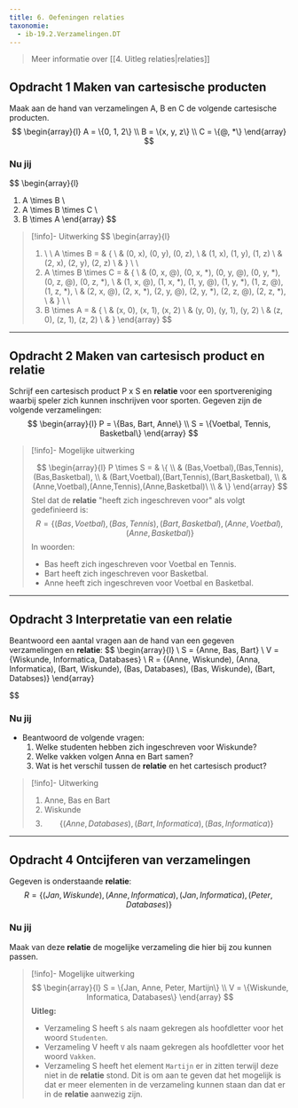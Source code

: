 ```yaml
---
title: 6. Oefeningen relaties
taxonomie:
  - ib-19.2.Verzamelingen.DT
---
```


> Meer informatie over [[4. Uitleg relaties|relaties]]

## Opdracht 1 Maken van cartesische producten
Maak aan de hand van verzamelingen A, B en C de volgende cartesische producten.
$$
\begin{array}{l}
A = \{0, 1, 2\} \\
B = \{x, y, z\} \\
C = \{@, *\}
\end{array}
$$
### Nu jij
$$
\begin{array}{l}
1. A \times B  \\
2. A \times B \times C \\
3. B \times A
\end{array}
$$

> [!info]- Uitwerking
> $$
> \begin{array}{l}
> 1. \ \ A \times B =  & \{ \\
>  & (0, x), (0, y), (0, z),  \\
>  & (1, x), (1, y), (1, z) \\
>  & (2, x), (2, y), (2, z) \\
>   & \} \\ \\
> 2. A \times B \times C =  & \{ \\
>  & (0, x, @), (0, x, *), (0, y, @), (0, y, *), (0, z, @), (0, z, *), \\
>  & (1, x, @), (1, x, *), (1, y, @), (1, y, *), (1, z, @), (1, z, *), \\
>  & (2, x, @), (2, x, *), (2, y, @), (2, y, *), (2, z, @), (2, z, *),  \\
>  & \} \\ \\
> 3. B \times A =  & \{ \\
>  & (x, 0), (x, 1), (x, 2) \\
>  & (y, 0), (y, 1), (y, 2) \\
>  & (z, 0), (z, 1), (z, 2) \\
>   & \}
> \end{array}
> $$

---

## Opdracht 2 Maken van cartesisch product en relatie
Schrijf een cartesisch product P x S en **relatie** voor een sportvereniging waarbij speler zich kunnen inschrijven voor sporten. Gegeven zijn de volgende verzamelingen:
$$
\begin{array}{l}
P = \{Bas, Bart, Anne\} \\
S = \{Voetbal, Tennis, Basketbal\}
\end{array}
$$


> [!info]- Mogelijke uitwerking
> 
> $$
> \begin{array}{l}
> P \times S =  & \{ \\
>  & (Bas,Voetbal),(Bas,Tennis),(Bas,Basketbal), \\
>  & (Bart,Voetbal),(Bart,Tennis),(Bart,Basketbal), \\
>  & (Anne,Voetbal),(Anne,Tennis),(Anne,Basketbal)\ \\
>  & \}
> \end{array}
> $$
> Stel dat de **relatie** "heeft zich ingeschreven voor" als volgt gedefinieerd is:
> $$ R=\{(Bas,Voetbal),(Bas,Tennis),(Bart,Basketbal),(Anne,Voetbal),(Anne,Basketbal)\} $$
> In woorden:
> - Bas heeft zich ingeschreven voor Voetbal en Tennis.
> - Bart heeft zich ingeschreven voor Basketbal.
> - Anne heeft zich ingeschreven voor Voetbal en Basketbal.

---

## Opdracht 3 Interpretatie van een relatie
Beantwoord een aantal vragen aan de hand van een gegeven verzamelingen en **relatie**:
$$
\begin{array}{l} \\
S = \{Anne, Bas, Bart\} \\
V = \{Wiskunde, Informatica, Databases\} \\
R = \{(Anne, Wiskunde), (Anna, Informatica), (Bart, Wiskunde), (Bas, Databases), (Bas, Wiskunde), (Bart, Databses)\}
\end{array}

$$
### Nu jij
- Beantwoord de volgende vragen:
    1. Welke studenten hebben zich ingeschreven voor Wiskunde?
    2. Welke vakken volgen Anna en Bart samen?
    3. Wat is het verschil tussen de **relatie** en het cartesisch product?

> [!info]- Uitwerking
> 1. Anne, Bas en Bart
> 2. Wiskunde
> 3. $$\{(Anne, Databases), (Bart, Informatica), (Bas, Informatica)\}$$

---
## Opdracht 4 Ontcijferen van verzamelingen
Gegeven is onderstaande **relatie**:
$$ R = \{(Jan,Wiskunde),(Anne,Informatica),(Jan,Informatica),(Peter,Databases)\} $$

### Nu jij
Maak van deze **relatie** de mogelijke verzameling die hier bij zou kunnen passen.

> [!info]- Mogelijke uitwerking
> $$
> \begin{array}{l}
> S = \{Jan, Anne, Peter, Martijn\} \\
> V = \{Wiskunde, Informatica, Databases\}
> \end{array}
> $$
> **Uitleg:**
> - Verzameling S heeft `S` als naam gekregen als hoofdletter voor het woord `Studenten`.
> - Verzameling V heeft `V` als naam gekregen als hoofdletter voor het woord `Vakken`.
> - Verzameling S heeft het element `Martijn` er in zitten terwijl deze niet in de **relatie** stond. Dit is om aan te geven dat het mogelijk is dat er meer elementen in de verzameling kunnen staan dan dat er in de **relatie** aanwezig zijn.

